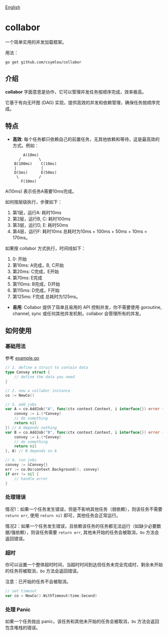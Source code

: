 [English](README.md)
# collabor

一个简单实用的并发加载框架。

用法：
```shell
go get github.com/csymlou/collabor
```

## 介绍
**collabor** 字面意思是协作，它可以管理并发任务按顺序完成，效率极高。

它基于有向无环图 (DAG) 实现，提供高效的并发和依赖管理，确保任务按顺序完成。


## 特点

- **高效**: 每个任务都只依赖自己的前置任务，无其他依赖和等待，这是最高效的方式。例如：
```flow
        A(10ms)
      /        \
    B(100ms)    C(10ms)
    |           |
    D(5ms)      E(50ms)
     \         /
       F(10ms)
```
A(10ms) 表示任务A需要10ms完成。

如何按层级执行，步骤如下：
1. 第1层，运行A: 耗时10ms
2. 第2层，运行B, C: 耗时100ms
3. 第3层，运行D, E: 耗时50ms
4. 第4层，运行F: 耗时10ms
总耗时为10ms + 100ms + 50ms + 10ms = 170ms。

如果按 collabor 方式执行，时间线如下：
1. 0: 开始
2. 第10ms: A完成，B, C开始
3. 第20ms: C完成，E开始
4. 第70ms: E完成
5. 第110ms: B完成，D开始
6. 第115ms: D完成，F开始
7. 第125ms: F完成
总耗时为125ms。

- **易用**: Collabor 提供了简单且易用的 API 控制并发，你不需要使用 goroutine, channel, sync 或任何其他并发机制，collabor 会管理所有的并发。

## 如何使用

### 基础用法
参考 [example.go](example.go)
```go
// 1. define a struct to contain data
type Convey struct {
    // define the data you need
}

// 2. new a collabor instance
co := NewCo()

// 3. add jobs
var A = co.AddJob("A", func(ctx context.Context, i interface{}) error {
    convey := i.(*Convey)
    // do something
    return nil
}) // A depends nothing
var B = co.AddJob("B", func(ctx context.Context, i interface{}) error {
    convey := i.(*Convey)
    // do something
    return nil
}, A) // B depends on A

// 4. run jobs
convey := &Convey{}
err := co.Do(context.Background(), convey)
if err != nil {
    // handle error
}
```

### 处理错误

情况1：如果一个任务发生错误，但是不影响其他任务（弱依赖），则该任务不需要 `return err`, 使用 `return nil` 即可，其他任务会正常运行。

情况2：如果一个任务发生错误，且依赖该任务的任务都无法运行（如缺少必要数据/强依赖），则该任务需要 `return err`, 其他未开始的任务会被取消，`Do` 方法会返回错误。

### 超时

你可以设置一个整体超时时间，当超时时间到达但任务未完全完成时，剩余未开始的任务将被取消，`Do` 方法会返回错误。

注意：已开始的任务不会被取消。

```go
// set timeout
var co = NewCo().WithTimeout(time.Second)

```

### 处理 Panic

如果一个任务抛出 panic，该任务和其他未开始的任务会被取消，`Do` 方法会返回包含堆栈的错误。
